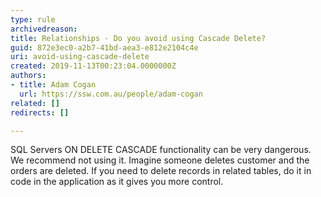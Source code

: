 ```yaml
---
type: rule
archivedreason: 
title: Relationships - Do you avoid using Cascade Delete?
guid: 872e3ec0-a2b7-41bd-aea3-e812e2104c4e
uri: avoid-using-cascade-delete
created: 2019-11-13T00:23:04.0000000Z
authors:
- title: Adam Cogan
  url: https://ssw.com.au/people/adam-cogan
related: []
redirects: []

---
```


SQL Servers ON DELETE CASCADE functionality can be very dangerous. We recommend not using it. Imagine someone deletes customer and the orders are deleted. If you need to delete records in related tables, do it in code in the application as it gives you more control.

<!--endintro-->
